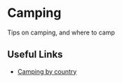 
# Camping

Tips on camping, and where to camp

## Useful Links

- [Camping by country](http://www.drivetheamericas.com/node/353)
